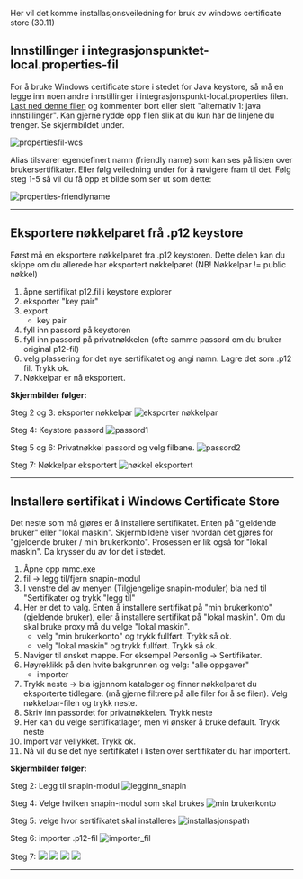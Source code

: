 

Her vil det komme installasjonsveiledning for bruk av windows certificate store (30.11)

## Innstillinger i integrasjonspunktet-local.properties-fil

For å bruke Windows certificate store i stedet for Java keystore, så må en legge inn noen andre innstillinger i integrasjonspunkt-local.properties filen. [Last ned denne filen](../resources/integrasjonspunkt-local.properties) og kommenter bort eller slett "alternativ 1: java innstillinger". Kan gjerne rydde opp filen slik at du kun har de linjene du trenger. Se skjermbildet under.

![propertiesfil-wcs](../resources/prop_prop.PNG)

Alias tilsvarer egendefinert namn (friendly name) som kan ses på listen over brukersertifikater. Eller følg veiledning under for å navigere fram til det. Følg steg 1-5 så vil du få opp et bilde som ser ut som dette:

![properties-friendlyname](../resources/prop_namn.PNG)

***

## Eksportere nøkkelparet frå .p12 keystore

Først må en eksportere nøkkelparet fra .p12 keystoren. Dette delen kan du skippe om du allerede har eksportert nøkkelparet (NB! Nøkkelpar != public nøkkel) 

1. åpne sertifikat p12.fil i keystore explorer
2. eksporter "key pair"
3. export
	- key pair
4. fyll inn passord på keystoren
5. fyll inn passord på privatnøkkelen (ofte samme passord om du bruker original p12-fil)
6. velg plassering for det nye sertifikatet og angi namn. Lagre det som .p12 fil. Trykk ok.
7. Nøkkelpar er nå eksportert.

**Skjermbilder følger:**

Steg 2 og 3: eksporter nøkkelpar
![eksporter nøkkelpar](../resources/1_export_pair.png)

Steg 4: Keystore passord
![passord1](../resources/2_export_pair2.PNG)

Steg 5 og 6: Privatnøkkel passord og velg filbane. 
![passord2](../resources/2_export_pair3.PNG)

Steg 7: Nøkkelpar eksportert
![nøkkel eksportert](../resources/2_export_pair4.PNG)

***

## Installere sertifikat i Windows Certificate Store

Det neste som må gjøres er å installere sertifikatet. Enten på "gjeldende bruker" eller "lokal maskin". Skjermbildene viser hvordan det gjøres for "gjeldende bruker / min brukerkonto". Prosessen er lik også for "lokal maskin". Da krysser du av for det i stedet.

1. Åpne opp mmc.exe
2. fil -> legg til/fjern snapin-modul
3. I venstre del av menyen (Tilgjengelige snapin-moduler) bla ned til "Sertifikater og trykk "legg til"
4. Her er det to valg. Enten å installere sertifikat på "min brukerkonto"(gjeldende bruker), eller å installere sertifikat på "lokal maskin". Om du skal bruke proxy må du velge "lokal maskin". 
	- velg "min brukerkonto" og trykk fullført. Trykk så ok.
	- velg "lokal maskin" og trykk fullført. Trykk så ok.
5. Naviger til ønsket mappe. For eksempel Personlig -> Sertifikater.
6. Høyreklikk på den hvite bakgrunnen og velg: "alle oppgaver" 
	- importer
7. Trykk neste -> bla igjennom kataloger og finner nøkkelparet du eksporterte tidlegare. (må gjerne filtrere på alle filer for å se filen). Velg nøkkelpar-filen og trykk neste.
8. Skriv inn passordet for privatnøkkelen. Trykk neste
9. Her kan du velge sertifikatlager, men vi ønsker å bruke default. Trykk neste
10. Import var vellykket. Trykk ok.
11. Nå vil du se det nye sertifikatet i listen over sertifikater du har importert.

**Skjermbilder følger:**

Steg 2: Legg til snapin-modul
![legginn_snapin](../resources/5_sert_bruker.PNG)

Steg 4: Velge hvilken snapin-modul som skal brukes
![min brukerkonto](../resources/5_sert_bruker2.PNG)

Steg 5: velge hvor sertifikatet skal installeres
![installasjonspath](../resources/5_sert_bruker3.PNG)

Steg 6: importer .p12-fil
![importer_fil](../resources/5_sert_bruker4.PNG)

Steg 7: 
![](../resources/)
![](../resources/)
![](../resources/)
![](../resources/)

***
